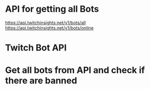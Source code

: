 # API for getting all Bots

https://api.twitchinsights.net/v1/bots/all
https://api.twitchinsights.net/v1/bots/online

# Twitch Bot API

# Get all bots from API and check if there are banned
